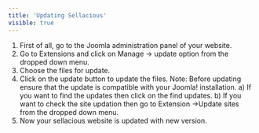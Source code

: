 ```yaml
---
title: 'Updating Sellacious'
visible: true
---
```


1. First of all, go to the Joomla administration panel of your website.
2. Go to Extensions and click on Manage -> update option from the dropped down menu.
3. Choose the files for update.
4. Click on the update button to update the files.
Note: Before updating ensure that the update is compatible with your Joomla! installation.
a) If you want to find the updates then click on the find updates.
b) If you want to check the site updation then go to Extension ->Update sites from the dropped down menu.
5. Now your sellacious website is updated with new version.